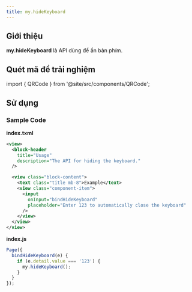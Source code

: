 ```yaml
---
title: my.hideKeyboard
---
```


## Giới thiệu

**my.hideKeyboard** là API dùng để ẩn bàn phím.

## Quét mã để trải nghiệm

import { QRCode } from '@site/src/components/QRCode';

<QRCode page="pages/api/keyboard/index" />

## Sử dụng

### Sample Code

**index.txml**

```xml
<view>
  <block-header
    title="Usage"
    description="The API for hiding the keyboard."
  />

  <view class="block-content">
    <text class="title mb-8">Example</text>
    <view class="component-item">
      <input
        onInput="bindHideKeyboard"
        placeholder="Enter 123 to automatically close the keyboard"
      />
    </view>
  </view>
</view>
```

**index.js**

```js
Page({
  bindHideKeyboard(e) {
    if (e.detail.value === '123') {
      my.hideKeyboard();
    }
  }
});
```

